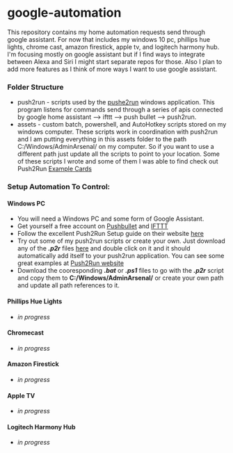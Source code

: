 # google-automation
This repository contains my home automation requests send through google assistant. For now that includes my windows 10 pc, phillips hue lights, chrome cast, amazon firestick, apple tv, and logitech harmony hub. I'm focusing mostly on google assistant but if I find ways to integrate between Alexa and Siri I might start separate repos for those. Also I plan to add more features as I think of more ways I want to use google assistant. 

### Folder Structure
* push2run - scripts used by the [pushe2run](https://www.push2run.com/) windows application. This program listens for commands send through a series of apis connected by google home assistant --> ifttt --> push bullet --> push2run.
* assets - custom batch, powershell, and AutoHotkey scripts stored on my windows computer. These scripts work in coordination with push2run and I am putting everything in this assets folder to the path C:/Windows/AdminArsenal/ on my computer. So if you want to use a different path just update all the scripts to point to your location. Some of these scripts I wrote and some of them I was able to find check out Push2Run [Example Cards](https://www.push2run.com/examplecards.html)

### Setup Automation To Control:
#### Windows PC
* You will need a Windows PC and some form of Google Assistant. 
* Get yourself a free account on [Pushbullet](https://www.pushbullet.com/) and [IFTTT](https://ifttt.com/)
* Follow the excellent Push2Run Setup guide on their website [here](https://www.push2run.com/setup.html)
* Try out some of my push2run scripts or create your own. Just download any of the ***.p2r*** files [here](push2run/) and double click on it and it should automatically add itself to your push2run application. You can see some great examples at [Push2Run website](https://www.push2run.com/examplecards.html)
* Download the cooresponding ***.bat*** or ***.ps1*** files to go with the ***.p2r*** script and copy them to __C:/Windows/AdminArsenal/__ or create your own path and update all path references to it. 

#### Phillips Hue Lights
* *in progress*

#### Chromecast
* *in progress*

#### Amazon Firestick
* *in progress*

#### Apple TV
* *in progress*

#### Logitech Harmony Hub
* *in progress*
